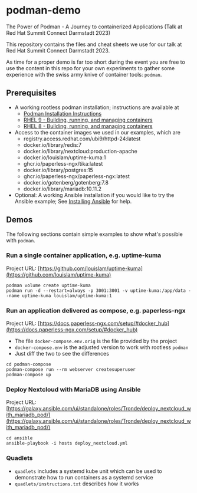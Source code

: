 # podman-demo
The Power of Podman - A Journey to containerized Applications (Talk at Red Hat Summit Connect Darmstadt 2023)

This repository contains the files and cheat sheets we use for our talk at Red Hat Summit Connect Darmstadt 2023.

As time for a proper demo is far too short during the event you are free to use the content in this repo for your own experiments to gather some experience with the swiss army knive of container tools: `podman`.


## Prerequisites

  * A working rootless podman installation; instructions are available at
    * [Podman Installation Instructions](https://podman.io/docs/installation)
    * [RHEL 9 - Building, running, and managing containers](https://access.redhat.com/documentation/en-us/red_hat_enterprise_linux/9/html/building_running_and_managing_containers/index)
    * [RHEL 8 - Building, running, and managing containers](https://access.redhat.com/documentation/en-us/red_hat_enterprise_linux/8/html/building_running_and_managing_containers/index)
  * Access to the container images we used in our examples, which are
    * registry.access.redhat.com/ubi9/httpd-24:latest
    * docker.io/library/redis:7
    * docker.io/library/nextcloud:production-apache
    * docker.io/louislam/uptime-kuma:1
    * ghcr.io/paperless-ngx/tika:latest
    * docker.io/library/postgres:15
    * ghcr.io/paperless-ngx/paperless-ngx:latest
    * docker.io/gotenberg/gotenberg:7.8
    * docker.io/library/mariadb:10.11.2
  * Optional: A working Ansible installation if you would like to try the Ansible example; See [Installing Ansible](https://docs.ansible.com/ansible/latest/installation_guide/intro_installation.html#installing-and-upgrading-ansible) for help.


## Demos

The following sections contain simple examples to show what's possible with `podman`.


### Run a single container application, e.g. uptime-kuma

Project URL: [https://github.com/louislam/uptime-kuma](https://github.com/louislam/uptime-kuma)

~~~
podman volume create uptime-kuma
podman run -d --restart=always -p 3001:3001 -v uptime-kuma:/app/data --name uptime-kuma louislam/uptime-kuma:1
~~~


### Run an application delivered as compose, e.g. paperless-ngx

Project URL: [https://docs.paperless-ngx.com/setup/#docker_hub](https://docs.paperless-ngx.com/setup/#docker_hub)

  * The file `docker-compose.env.orig` is the file provided by the project
  * `docker-compose.env` is the adjusted version to work with rootless `podman`
  * Just diff the two to see the differences

~~~
cd podman-compose
podman-compose run --rm webserver createsuperuser
podman-compose up
~~~


### Deploy Nextcloud with MariaDB using Ansible

Project URL: [https://galaxy.ansible.com/ui/standalone/roles/Tronde/deploy_nextcloud_with_mariadb_pod/](https://galaxy.ansible.com/ui/standalone/roles/Tronde/deploy_nextcloud_with_mariadb_pod/)

~~~
cd ansible
ansible-playbook -i hosts deploy_nextcloud.yml
~~~


### Quadlets

  * `quadlets` includes a systemd kube unit which can be used to demonstrate how to run containers as a systemd service
  * `quadlets/instructions.txt` describes how it works
